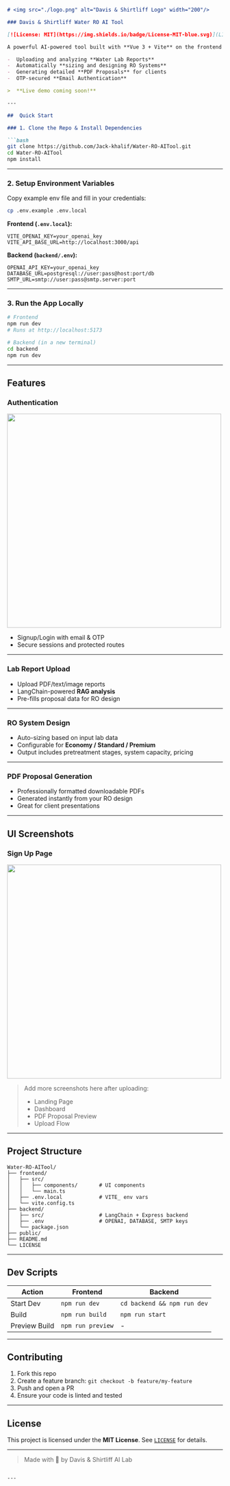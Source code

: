

```markdown
# <img src="./logo.png" alt="Davis & Shirtliff Logo" width="200"/>

### Davis & Shirtliff Water RO AI Tool

[![License: MIT](https://img.shields.io/badge/License-MIT-blue.svg)](LICENSE)

A powerful AI-powered tool built with **Vue 3 + Vite** on the frontend and **Node.js + LangChain** backend, designed for:

-  Uploading and analyzing **Water Lab Reports**
-  Automatically **sizing and designing RO Systems**
-  Generating detailed **PDF Proposals** for clients
-  OTP-secured **Email Authentication**

>  **Live demo coming soon!**

---

##  Quick Start

### 1. Clone the Repo & Install Dependencies

```bash
git clone https://github.com/Jack-khalif/Water-RO-AITool.git
cd Water-RO-AITool
npm install
```

---

### 2. Setup Environment Variables

Copy example env file and fill in your credentials:

```bash
cp .env.example .env.local
```

**Frontend (`.env.local`):**

```env
VITE_OPENAI_KEY=your_openai_key
VITE_API_BASE_URL=http://localhost:3000/api
```

**Backend (`backend/.env`):**

```env
OPENAI_API_KEY=your_openai_key
DATABASE_URL=postgresql://user:pass@host:port/db
SMTP_URL=smtp://user:pass@smtp.server:port
```

---

### 3. Run the App Locally

```bash
# Frontend
npm run dev
# Runs at http://localhost:5173

# Backend (in a new terminal)
cd backend
npm run dev
```

---

##  Features

###  Authentication

<img src="./Screenshot 2025-04-19 220253.png" width="500"/>

- Signup/Login with email & OTP
- Secure sessions and protected routes

---

###  Lab Report Upload

- Upload PDF/text/image reports
- LangChain-powered **RAG analysis**
- Pre-fills proposal data for RO design

---

###  RO System Design

- Auto-sizing based on input lab data
- Configurable for **Economy / Standard / Premium**
- Output includes pretreatment stages, system capacity, pricing

---

###  PDF Proposal Generation

- Professionally formatted downloadable PDFs
- Generated instantly from your RO design
- Great for client presentations

---

##  UI Screenshots

### Sign Up Page  
<img src="./Screenshot 2025-04-19 220320.png" width="500"/>

> Add more screenshots here after uploading:
> - Landing Page  
> - Dashboard  
> - PDF Proposal Preview  
> - Upload Flow  

---

##  Project Structure

```
Water-RO-AITool/
├── frontend/
│   ├── src/
│   │   ├── components/       # UI components
│   │   └── main.ts
│   ├── .env.local            # VITE_ env vars
│   └── vite.config.ts
├── backend/
│   ├── src/                  # LangChain + Express backend
│   ├── .env                  # OPENAI, DATABASE, SMTP keys
│   └── package.json
├── public/
├── README.md
└── LICENSE
```

---

##  Dev Scripts

| Action | Frontend | Backend |
|--------|----------|---------|
| Start Dev | `npm run dev` | `cd backend && npm run dev` |
| Build | `npm run build` | `npm run start` |
| Preview Build | `npm run preview` | - |

---

##  Contributing

1. Fork this repo  
2. Create a feature branch: `git checkout -b feature/my-feature`  
3. Push and open a PR  
4. Ensure your code is linted and tested  

---

##  License

This project is licensed under the **MIT License**. See [`LICENSE`](./LICENSE) for details.

---

> Made with 💙 by Davis & Shirtliff AI Lab

```

---

